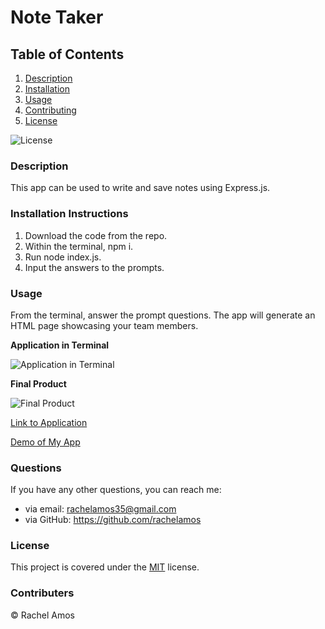 # Note Taker
## Table of Contents

1. [Description](#description)
2. [Installation](#installation-instructions)
3. [Usage](#usage)
4. [Contributing](#contributers)
5. [License](#license)

![License](https://img.shields.io/badge/License-MIT-green.svg)

### Description
This app can be used to write and save notes using Express.js.

### Installation Instructions
1. Download the code from the repo.
2. Within the terminal, npm i.
3. Run node index.js.
4. Input the answers to the prompts.

### Usage
From the terminal, answer the prompt questions. The app will generate an HTML page showcasing your team members.

**Application in Terminal**

![Application in Terminal](images/appInTerminal.png)

**Final Product**

![Final Product](images/finalProduct.png)

[Link to Application](https://github.com/rachelamos/team-profile-generator)

[Demo of My App](https://drive.google.com/file/d/1iuJ72cqOuOx8xT6BMSCnbRZ-ejgK26WY/view)

### Questions
If you have any other questions, you can reach me:
- via email: rachelamos35@gmail.com
- via GitHub: https://github.com/rachelamos

### License
This project is covered under the [MIT](LICENSE) license.

### Contributers
© Rachel Amos
